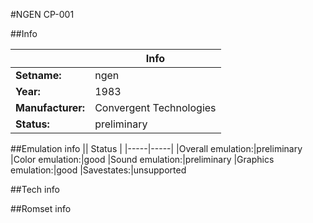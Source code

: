 #NGEN CP-001

##Info

||Info|
|-----|-----|
|**Setname:**|ngen
|**Year:**|1983
|**Manufacturer:**|Convergent Technologies
|**Status:**|preliminary

##Emulation info
|| Status |
|-----|-----|
|Overall emulation:|preliminary
|Color emulation:|good
|Sound emulation:|preliminary
|Graphics emulation:|good
|Savestates:|unsupported

##Tech info

##Romset info

<!--- START OF EDITED COMMENT DO NOT TOUCH TEXT ABOVE-->
